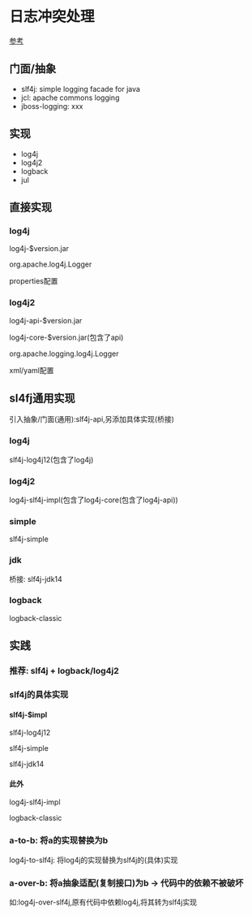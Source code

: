 # 日志冲突处理

[参考](https://juejin.cn/post/6945220055399399455)

## 门面/抽象

- slf4j: simple logging facade for java
- jcl: apache commons logging
- jboss-logging: xxx

## 实现

- log4j
- log4j2
- logback
- jul

## 直接实现

### log4j

log4j-$version.jar

org.apache.log4j.Logger

properties配置

### log4j2

log4j-api-$version.jar

log4j-core-$version.jar(包含了api)

org.apache.logging.log4j.Logger

xml/yaml配置

## sl4fj通用实现

引入抽象/门面(通用):slf4j-api,另添加具体实现(桥接)

### log4j

slf4j-log4j12(包含了log4j)

### log4j2

log4j-slf4j-impl(包含了log4j-core(包含了log4j-api))

### simple

slf4j-simple

### jdk

桥接: slf4j-jdk14

### logback

logback-classic

## 实践

### 推荐: slf4j + logback/log4j2

### slf4j的具体实现

#### slf4j-$impl

slf4j-log4j12

slf4j-simple

slf4j-jdk14

#### 此外

log4j-slf4j-impl

logback-classic

### a-to-b: 将a的实现替换为b

log4j-to-slf4j: 将log4j的实现替换为slf4j的(具体)实现

### a-over-b: 将a抽象适配(复制接口)为b -> 代码中的依赖不被破坏

如:log4j-over-slf4j,原有代码中依赖log4j,将其转为slf4j实现

